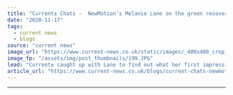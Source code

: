 ```yaml
---
title: "Current± Chats -  NewMotion’s Melanie Lane on the green recovery and the EV sector's tipping point"
date: "2020-11-17"
tags: 
  - current news
  - blogs
source: "current news"
image_url: "https://www.current-news.co.uk/static/images/_400x400_crop_center-center/Melanie-Lane-CEO-NewMotion-HR.JPG"
image_fp: "/assets/img/post_thumbnails/199.JPG"
lead: "Current± caught up with Lane to find out what her first impressions of the industry are, the impact of the green recovery, and what’s next for NewMotion."
article_url: "https://www.current-news.co.uk/blogs/current-chats-newmotions-melanie-lane-on-the-green-recovery-and-the-ev-sectors-tipping-point?utm_source=rss-feeds&utm_medium=rss&utm_campaign=rss"
---
```


---
